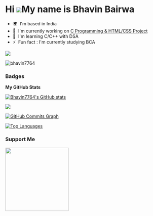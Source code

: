 Hi ![](https://user-images.githubusercontent.com/18350557/176309783-0785949b-9127-417c-8b55-ab5a4333674e.gif)My name is Bhavin Bairwa
=====================================================================================================================================

* 🌍  I'm based in India
* 🚀  I'm currently working on [C Programming & HTML/CSS Project](http://a)
* 🧠  I'm learning C/C++ with DSA
* ⚡  Fun fact : I'm currently studying BCA

<img
src="https://img.shields.io/github/followers/bhavin7764?logo=github&style=for-the-badge&color=0891b2&labelColor=1c1917" /></a>
<p align="left"> <img src="https://komarev.com/ghpvc/?username=bhavin7764&label=Profile%20views&color=0e75b6&style=flat" alt="bhavin7764" /> </p>


### Badges

<b>My GitHub Stats</b>

<a href="http://www.github.com/Bhavin7764"><img src="https://github-readme-stats.vercel.app/api?username=Bhavin7764&show_icons=true&hide=&count_private=true&title_color=22c55e&text_color=ffffff&icon_color=0891b2&bg_color=1c1917&hide_border=true&show_icons=true" alt="Bhavin7764's GitHub stats" /></a>

<a href="http://www.github.com/Bhavin7764"><img src="https://github-readme-streak-stats.herokuapp.com/?user=Bhavin7764&stroke=ffffff&background=1c1917&ring=22c55e&fire=22c55e&currStreakNum=ffffff&currStreakLabel=22c55e&sideNums=ffffff&sideLabels=ffffff&dates=ffffff&hide_border=true" /></a>

<a href="http://www.github.com/Bhavin7764"><img src="https://github-readme-activity-graph.cyclic.app/graph?username=Bhavin7764&bg_color=1c1917&color=ffffff&line=0891b2&point=ffffff&area_color=1c1917&area=true&hide_border=true&custom_title=GitHub%20Commits%20Graph" alt="GitHub Commits Graph" /></a>

<a href="https://github.com/Bhavin7764" align="left"><img src="https://github-readme-stats.vercel.app/api/top-langs/?username=Bhavin7764&langs_count=10&title_color=22c55e&text_color=ffffff&icon_color=0891b2&bg_color=1c1917&hide_border=true&locale=en&custom_title=Top%20%Languages" alt="Top Languages" /></a>

### Support Me

<a href="https://www.buymeacoffee.com/Bhavin Bairwa"><img src="https://cdn.buymeacoffee.com/buttons/v2/default-yellow.png" width="200" /></a>
